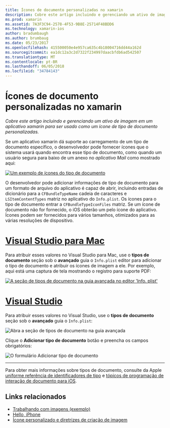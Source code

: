```yaml
---
title: Ícones de documento personalizadas no xamarin
description: Cobre este artigo incluindo e gerenciando um ativo de imagem em um aplicativo xamarin para ser usado como um ícone de tipo de documento personalizadas.
ms.prod: xamarin
ms.assetid: 7A3F3C94-2578-4F53-9B8E-25714F48BDD6
ms.technology: xamarin-ios
author: bradumbaugh
ms.author: brumbaug
ms.date: 05/23/2017
ms.openlocfilehash: 415500050e4e957ca635c4b18004716dd44a162d
ms.sourcegitcommit: ea1dc12a3c2d7322f234997daacbfdb6ad542507
ms.translationtype: MT
ms.contentlocale: pt-BR
ms.lasthandoff: 06/05/2018
ms.locfileid: "34784143"
---
```

# <a name="custom-document-icons-in-xamarinios"></a>Ícones de documento personalizadas no xamarin

_Cobre este artigo incluindo e gerenciando um ativo de imagem em um aplicativo xamarin para ser usado como um ícone de tipo de documento personalizadas._

Se um aplicativo xamarin dá suporte ao carregamento de um tipo de documento específico, o desenvolvedor pode fornecer ícones que o sistema usará quando encontra esse tipo de documento, como quando um usuário segura para baixo de um anexo no *aplicativo Mail* como mostrado aqui:

 [![](custom-document-types-images/17.png "Um exemplo de ícones do tipo de documento")](custom-document-types-images/17.png#lightbox)

O desenvolvedor pode adicionar informações de tipo de documento para um formato de arquivo do aplicativo é capaz de abrir, incluindo entradas de dicionário para a `CFBundleTypeName` cadeia de caracteres e `LSItemContentTypes` matriz no aplicativo do `Info.plist`. Os ícones para o tipo de documento entrar a `CFBundleTypeIconFiles` matriz. Se um ícone de documento não for fornecido, o iOS obterão um pelo ícone do aplicativo.
Ícones podem ser fornecidos para vários tamanhos, otimizados para as várias resoluções de dispositivo. 

# <a name="visual-studio-for-mactabvsmac"></a>[Visual Studio para Mac](#tab/vsmac)

Para atribuir esses valores no Visual Studio para Mac, use o **tipos de documento** seção sob o **avançado** guia o `Info.plist` editor para adicionar o tipo de documento e atribuir os ícones de imagem a ele. Por exemplo, aqui está uma captura de tela mostrando o registro para suporte PDF:

 [![](custom-document-types-images/18.png "A seção de tipos de documento na guia avançada no editor 'Info. plist'")](custom-document-types-images/18.png#lightbox)
 
# <a name="visual-studiotabvswin"></a>[Visual Studio](#tab/vswin)

Para atribuir esses valores no Visual Studio, use o **tipos de documento** seção sob o **avançado** guia o `Info.plist`:

 ![](custom-document-types-images/doc01w.png "Abra a seção de tipos de documento na guia avançada")

Clique o **Adicionar tipo de documento** botão e preencha os campos obrigatórios:

![](custom-document-types-images/doc02w.png "O formulário Adicionar tipo de documento")

-----


Para obter mais informações sobre tipos de documento, consulte da Apple [uniforme referência de identificadores de tipo](http://developer.apple.com/library/ios/#documentation/Miscellaneous/Reference/UTIRef/Articles/System-DeclaredUniformTypeIdentifiers.html) e [tópicos de programação de interação de documento para iOS](http://developer.apple.com/library/ios/#documentation/FileManagement/Conceptual/DocumentInteraction_TopicsForIOS/Introduction/Introduction.html).


## <a name="related-links"></a>Links relacionados

- [Trabalhando com imagens (exemplo)](https://developer.xamarin.com/samples/WorkingWithImages/)
- [Hello, iPhone](~/ios/get-started/hello-ios/index.md)
- [Ícone personalizado e diretrizes de criação de imagem](http://developer.apple.com/library/ios/#documentation/UserExperience/Conceptual/MobileHIG/IconsImages/IconsImages.html)
